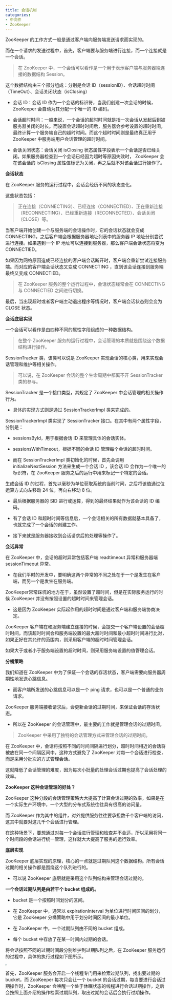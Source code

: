```yaml
---
title: 会话机制
categories: 
- 中间件
- ZooKeeper
---
```


ZooKeeper 的工作方式一般是通过客户端向服务端发送请求而实现的。

而在一个请求的发送过程中，首先，客户端要与服务端进行连接，而一个连接就是一个会话。

> 在 ZooKeeper 中，一个会话可以看作是一个用于表示客户端与服务器端连接的数据结构 Session。

这个数据结构由三个部分组成：分别是会话 ID（sessionID）、会话超时时间（TimeOut）、会话关闭状态（isClosing）

- 会话 ID：会话 ID 作为一个会话的标识符，当我们创建一次会话的时候，ZooKeeper 会自动为其分配一个唯一的 ID 编码。

- 会话超时时间：一般来说，一个会话的超时时间就是指一次会话从发起后到被服务器关闭的时长。而设置会话超时时间后，服务器会参考设置的超时时间，最终计算一个服务端自己的超时时间。而这个超时时间则是最终真正用于 ZooKeeper 中服务端用户会话管理的超时时间。

- 会话关闭状态：会话关闭 isClosing 状态属性字段表示一个会话是否已经关闭。如果服务器检查到一个会话已经因为超时等原因失效时， ZooKeeper 会在该会话的 isClosing 属性值标记为关闭，再之后就不对该会话进行操作了。

**会话状态**

在 ZooKeeper 服务的运行过程中，会话会经历不同的状态变化。

这些状态包括：

> 正在连接（CONNECTING）、已经连接（CONNECTIED）、正在重新连接（RECONNECTING）、已经重新连接（RECONNECTED）、会话关闭（CLOSE）等。

当客户端开始创建一个与服务端的会话操作时，它的会话状态就会变成 CONNECTING，之后客户端会根据服务器地址列表中的服务器 IP 地址分别尝试进行连接。如果遇到一个 IP 地址可以连接到服务器，那么客户端会话状态将变为 CONNECTIED。

如果因为网络原因造成已经连接的客户端会话断开时，客户端会重新尝试连接服务端。而对应的客户端会话状态又变成 CONNECTING ，直到该会话连接到服务端最终又变成 CONNECTIED。

> 在 ZooKeeper 服务的整个运行过程中，会话状态经常会在 CONNECTING 与 CONNECTIED 之间进行切换。

最后，当出现超时或者客户端主动退出程序等情况时，客户端会话状态则会变为 CLOSE 状态。

**会话底层实现**

一个会话可以看作是由四种不同的属性字段组成的一种数据结构。

> 在整个 ZooKeeper 服务的运行过程中，会话管理的本质就是围绕这个数据结构进行操作。

SessionTracker 类，该类可以说是 ZooKeeper 实现会话的核心类，用来实现会话管理和维护等相关操作。

> 可以说，在 ZooKeeper 会话的整个生命周期中都离不开 SessionTracker 类的参与。

SessionTracker 是一个接口类型，其规定了 ZooKeeper 中会话管理的相关操作行为。

* 具体的实现方式则是通过 SessionTrackerImpl 类来完成的。

SessionTrackerImpl 类实现了 SessionTracker 接口。在其中有两个属性字段，分别是：

* sessionsById，用于根据会话 ID 来管理具体的会话实体。

* sessionsWithTimeout，根据不同的会话 ID 管理每个会话的超时时间。

* 而在 SessionTrackerImpl 类初始化的时候，首先会调用 initializeNextSession 方法来生成一个会话 ID ，该会话 ID 会作为一个唯一的标识符，在 ZooKeeper 服务之后的运行中用来标记一个特定的会话。

生成会话 ID 的过程，首先以毫秒为单位获取系统的当前时间，之后将该值通过位运算方式向左移动 24 位，再向右移动 8 位。

* 最后根据服务器的 SID 进行或运算，得到的最终结果就作为该会话的 ID 编码。

* 有了会话 ID 和超时时间等信息后，一个会话相关的所有数据就基本具备了，也就完成了一个会话的创建工作。

* 接下来就是服务器接收到会话请求后的处理等操作了。

**会话异常**

在 ZooKeeper 中，会话的超时异常包括客户端 readtimeout 异常和服务器端 sessionTimeout 异常。

* 在我们平时的开发中，要明确这两个异常的不同之处在于一个是发生在客户端，而另一个是发生在服务端。

ZooKeeper常常踩坑的地方在于，虽然设置了超时间，但是在实际服务运行的时候 ZooKeeper 并没有按照设置的超时时间来管理会话。

* 这是因为 ZooKeeper 实际起作用的超时时间是通过客户端和服务端协商决定。 

ZooKeeper 客户端在和服务端建立连接的时候，会提交一个客户端设置的会话超时时间，而该超时时间会和服务端设置的最大超时时间和最小超时时间进行比对，如果正好在其允许的范围内，则采用客户端的超时时间管理会话。

如果大于或者小于服务端设置的超时时间，则采用服务端设置的值管理会话。

**分桶策略**

我们知道在 ZooKeeper 中为了保证一个会话的存活状态，客户端需要向服务器周期性地发送心跳信息。

* 而客户端所发送的心跳信息可以是一个 ping 请求，也可以是一个普通的业务请求。

ZooKeeper 服务端接收请求后，会更新会话的过期时间，来保证会话的存活状态。

* 所以在 ZooKeeper 的会话管理中，最主要的工作就是管理会话的过期时间。

> ZooKeeper 中采用了独特的会话管理方式来管理会话的过期时间。

在 ZooKeeper 中，会话将按照不同的时间间隔进行划分，超时时间相近的会话将被放在同一个间隔区间中，这种方式避免了 ZooKeeper 对每一个会话进行检查，而是采用分批次的方式管理会话。

这就降低了会话管理的难度，因为每次小批量的处理会话过期也提高了会话处理的效率。

**ZooKeeper 这种会话管理的好处？**

ZooKeeper 这种分段的会话管理策略大大提高了计算会话过期的效率，如果是在一个实际生产环境中，一个大型的分布式系统往往具有很高的访问量。

而 ZooKeeper 作为其中的组件，对外提供服务往往要承担数千个客户端的访问，这其中就要对这几千个会话进行管理。

在这种场景下，要想通过对每一个会话进行管理和检查并不合适，所以采用将同一个时间段的会话进行统一管理，这样就大大提高了服务的运行效率。

**底层实现**

ZooKeeper 底层实现的原理，核心的一点就是过期队列这个数据结构。所有会话过期的相关操作都是围绕这个队列进行的。

* 可以说 ZooKeeper 底层就是采用这个队列结构来管理会话过期的。

**一个会话过期队列是由若干个 bucket 组成的。**

* bucket 是一个按照时间划分的区间。

* 在 ZooKeeper 中，通常以 expirationInterval 为单位进行时间区间的划分，它是 ZooKeeper 分桶策略中用于划分时间区间的最小单位。

* 在 ZooKeeper 中，一个过期队列由不同的 bucket 组成。

* 每个 bucket 中存放了在某一时间内过期的会话。

将会话按照不同的过期时间段分别维护到过期队列之后，在 ZooKeeper 服务运行的过程中，具体的执行过程如下图所示。

<img src="https://img-blog.csdnimg.cn/86243433c4674237b3339452d2bc0e7c.png" style="zoom:25%;" />

首先，ZooKeeper 服务会开启一个线程专门用来检索过期队列，找出要过期的 bucket，而 ZooKeeper 每次只会让一个 bucket 的会话过期，每当要进行会话过期操作时，ZooKeeper 会唤醒一个处于休眠状态的线程进行会话过期操作，之后会按照上面介绍的操作检索过期队列，取出过期的会话后会执行过期操作。
